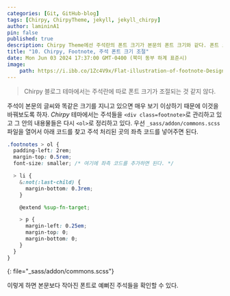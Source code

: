 ```yaml
---
categories: [Git, GitHub-blog]
tags: [Chirpy, ChirpyTheme, jekyll, jekyll_chirpy]
author: lamininA1
pin: false
published: true
description: Chirpy Theme에선 주석란의 폰트 크기가 본문의 폰트 크기와 같다. 폰트 크기를 조절하여 가독성 있는 게시글을 만들어보자.
title: "10. Chirpy, Footnote, 주석 폰트 크기 조절"
date: Mon Jun 03 2024 17:37:00 GMT-0400 (북미 동부 하계 표준시)
image:
    path: https://i.ibb.co/1Zc4V9x/Flat-illustration-of-footnote-Designer-AI.jpg
---
```


> Chirpy 블로그 테마에서는 주석란에 따로 폰트 크기가 조절되는 것 같지 않다.

주석이 본문의 글씨와 똑같은 크기를 지니고 있으면 매우 보기 이상하기 때문에 이것을 바꿔보도록 하자. *Chirpy* 테마에서는 주석들을 `<div class=footnote>`로 관리하고 있고 그 안의 내용물들은 다시 `<ol>`로 정리하고 있다. 우선 `_sass/addon/commons.scss` 파일을 열어서 아래 코드를 찾고 주석 처리된 곳의 좌측 코드를 넣어주면 된다.

```scss
.footnotes > ol {
  padding-left: 2rem;
  margin-top: 0.5rem;
  font-size: smaller; /* 여기에 좌측 코드를 추가하면 된다. */

  > li {
    &:not(:last-child) {
      margin-bottom: 0.3rem;
    }

    @extend %sup-fn-target;

    > p {
      margin-left: 0.25em;
      margin-top: 0;
      margin-bottom: 0;
    }
  }
}
```
{: file="_sass/addon/commons.scss"}

이렇게 하면 본문보다 작아진 폰트로 예뻐진 주석들을 확인할 수 있다.